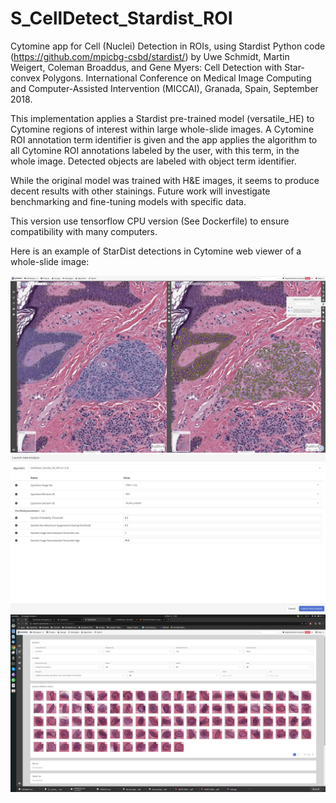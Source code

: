 # S_CellDetect_Stardist_ROI
Cytomine app for Cell (Nuclei) Detection in ROIs, using Stardist Python code (https://github.com/mpicbg-csbd/stardist/)
by Uwe Schmidt, Martin Weigert, Coleman Broaddus, and Gene Myers: Cell Detection with Star-convex Polygons. International Conference on Medical Image Computing and Computer-Assisted Intervention (MICCAI), Granada, Spain, September 2018.


This implementation applies a Stardist pre-trained model (versatile_HE) to Cytomine regions of interest within large whole-slide images. A Cytomine ROI annotation term identifier is given and the app applies the algorithm to all Cytomine ROI annotations labeled by the user, with this term, in the whole image. Detected objects are labeled with object term identifier.

While the original model was trained with H&E images, it seems to produce decent results with other stainings. Future work will investigate benchmarking and fine-tuning models with specific data.

This version use tensorflow CPU version (See Dockerfile) to ensure compatibility with many computers.

Here is an example of StarDist detections in Cytomine web viewer of a whole-slide image:

![](screenshot.jpg)
![](screenshot-launch.jpg)
![](screenshot-detections.jpg)
